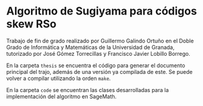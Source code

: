 # Algoritmo de Sugiyama para códigos skew RSo

Trabajo de fin de grado realizado por Guillermo Galindo Ortuño en el Doble Grado de Informática y Matemáticas de la Universidad de Granada, tutorizado por José Gómez Torrecillas y Francisco Javier Lobillo Borrego.

En la carpeta `thesis` se encuentra el código para generar el documento principal del trajo, además de una versión ya compilada de este. Se puede volver a compilar utilizando la orden `make`.

En la carpeta `code` se encuentran las clases desarrolladas para la implementación del algoritmo en SageMath.
